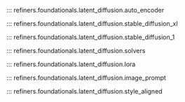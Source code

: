::: refiners.foundationals.latent_diffusion.auto_encoder

::: refiners.foundationals.latent_diffusion.stable_diffusion_xl

::: refiners.foundationals.latent_diffusion.stable_diffusion_1

::: refiners.foundationals.latent_diffusion.solvers

::: refiners.foundationals.latent_diffusion.lora

::: refiners.foundationals.latent_diffusion.image_prompt

::: refiners.foundationals.latent_diffusion.style_aligned

